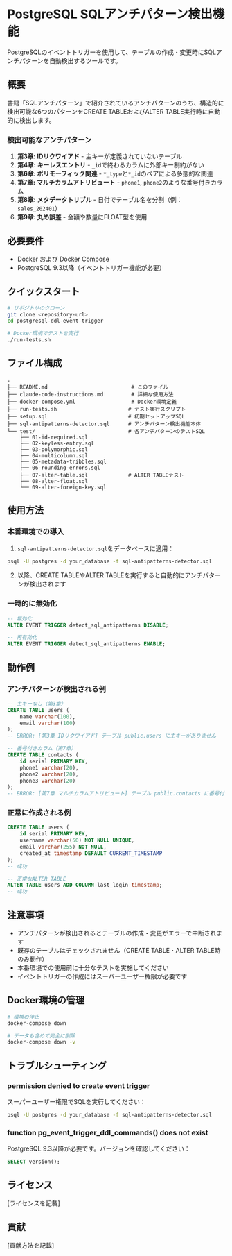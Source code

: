 # PostgreSQL SQLアンチパターン検出機能

PostgreSQLのイベントトリガーを使用して、テーブルの作成・変更時にSQLアンチパターンを自動検出するツールです。

## 概要

書籍「SQLアンチパターン」で紹介されているアンチパターンのうち、構造的に検出可能な6つのパターンをCREATE TABLEおよびALTER TABLE実行時に自動的に検出します。

### 検出可能なアンチパターン

1. **第3章: IDリクワイアド** - 主キーが定義されていないテーブル
2. **第4章: キーレスエントリ** - `_id`で終わるカラムに外部キー制約がない
3. **第6章: ポリモーフィック関連** - `*_type`と`*_id`のペアによる多態的な関連
4. **第7章: マルチカラムアトリビュート** - `phone1`, `phone2`のような番号付きカラム
5. **第8章: メタデータトリブル** - 日付でテーブル名を分割（例：`sales_202401`）
6. **第9章: 丸め誤差** - 金額や数量にFLOAT型を使用

## 必要要件

- Docker および Docker Compose
- PostgreSQL 9.3以降（イベントトリガー機能が必要）

## クイックスタート

```bash
# リポジトリのクローン
git clone <repository-url>
cd postgresql-ddl-event-trigger

# Docker環境でテストを実行
./run-tests.sh
```

## ファイル構成

```
.
├── README.md                           # このファイル
├── claude-code-instructions.md         # 詳細な使用方法
├── docker-compose.yml                  # Docker環境定義
├── run-tests.sh                       # テスト実行スクリプト
├── setup.sql                          # 初期セットアップSQL
├── sql-antipatterns-detector.sql      # アンチパターン検出機能本体
└── test/                              # 各アンチパターンのテストSQL
    ├── 01-id-required.sql
    ├── 02-keyless-entry.sql
    ├── 03-polymorphic.sql
    ├── 04-multicolumn.sql
    ├── 05-metadata-tribbles.sql
    ├── 06-rounding-errors.sql
    ├── 07-alter-table.sql             # ALTER TABLEテスト
    ├── 08-alter-float.sql
    └── 09-alter-foreign-key.sql
```

## 使用方法

### 本番環境での導入

1. `sql-antipatterns-detector.sql`をデータベースに適用：
```bash
psql -U postgres -d your_database -f sql-antipatterns-detector.sql
```

2. 以降、CREATE TABLEやALTER TABLEを実行すると自動的にアンチパターンが検出されます

### 一時的に無効化

```sql
-- 無効化
ALTER EVENT TRIGGER detect_sql_antipatterns DISABLE;

-- 再有効化
ALTER EVENT TRIGGER detect_sql_antipatterns ENABLE;
```

## 動作例

### アンチパターンが検出される例

```sql
-- 主キーなし（第3章）
CREATE TABLE users (
    name varchar(100),
    email varchar(100)
);
-- ERROR: [第3章 IDリクワイアド] テーブル public.users に主キーがありません

-- 番号付きカラム（第7章）
CREATE TABLE contacts (
    id serial PRIMARY KEY,
    phone1 varchar(20),
    phone2 varchar(20),
    phone3 varchar(20)
);
-- ERROR: [第7章 マルチカラムアトリビュート] テーブル public.contacts に番号付きカラムがあります

```

### 正常に作成される例

```sql
CREATE TABLE users (
    id serial PRIMARY KEY,
    username varchar(50) NOT NULL UNIQUE,
    email varchar(255) NOT NULL,
    created_at timestamp DEFAULT CURRENT_TIMESTAMP
);
-- 成功

-- 正常なALTER TABLE
ALTER TABLE users ADD COLUMN last_login timestamp;
-- 成功
```

## 注意事項

- アンチパターンが検出されるとテーブルの作成・変更がエラーで中断されます
- 既存のテーブルはチェックされません（CREATE TABLE・ALTER TABLE時のみ動作）
- 本番環境での使用前に十分なテストを実施してください
- イベントトリガーの作成にはスーパーユーザー権限が必要です

## Docker環境の管理

```bash
# 環境の停止
docker-compose down

# データも含めて完全に削除
docker-compose down -v
```

## トラブルシューティング

### permission denied to create event trigger
スーパーユーザー権限でSQLを実行してください：
```bash
psql -U postgres -d your_database -f sql-antipatterns-detector.sql
```

### function pg_event_trigger_ddl_commands() does not exist
PostgreSQL 9.3以降が必要です。バージョンを確認してください：
```sql
SELECT version();
```

## ライセンス

[ライセンスを記載]

## 貢献

[貢献方法を記載]